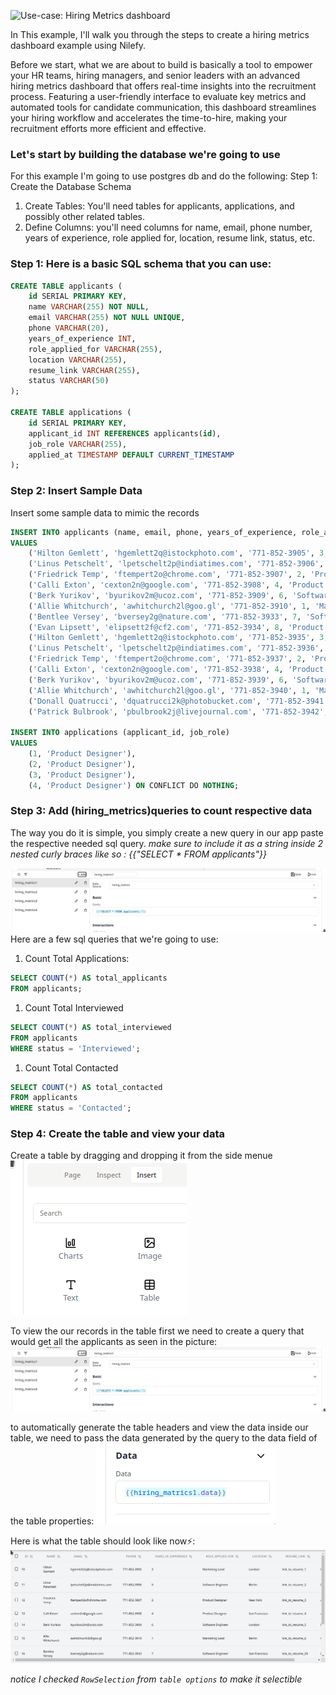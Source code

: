 ![ Use-case: Hiring Metrics dashboard ](./Hiring_Metrics_Dashboard _Nilefy.png)
<!-- # Use-case: Hiring Metrics dashboard -->
In This example, I'll walk you through the steps to create a hiring metrics dashboard example using Nilefy. 

Before we start, what we are about to build is basically a tool to empower your HR teams, hiring managers, and senior leaders with an advanced hiring metrics dashboard that offers real-time insights into the recruitment process. Featuring a user-friendly interface to evaluate key metrics and automated tools for candidate communication, this dashboard streamlines your hiring workflow and accelerates the time-to-hire, making your recruitment efforts more efficient and effective.

### Let's start by building the database we're going to use
For this example I'm going to use postgres db and do the following: 
Step 1: Create the Database Schema
1. Create Tables: You'll need tables for applicants, applications, and possibly other related tables.
2. Define Columns: you'll need columns for name, email, phone number, years of experience, role applied for, location, resume link, status, etc.

### Step 1: Here is a basic SQL schema that you can use:

``` sql
CREATE TABLE applicants (
    id SERIAL PRIMARY KEY,
    name VARCHAR(255) NOT NULL,
    email VARCHAR(255) NOT NULL UNIQUE,
    phone VARCHAR(20),
    years_of_experience INT,
    role_applied_for VARCHAR(255),
    location VARCHAR(255),
    resume_link VARCHAR(255),
    status VARCHAR(50)
);

CREATE TABLE applications (
    id SERIAL PRIMARY KEY,
    applicant_id INT REFERENCES applicants(id),
    job_role VARCHAR(255),
    applied_at TIMESTAMP DEFAULT CURRENT_TIMESTAMP
);
```
### Step 2: Insert Sample Data
Insert some sample data to mimic the records
```sql
INSERT INTO applicants (name, email, phone, years_of_experience, role_applied_for, location, resume_link, status)
VALUES 
    ('Hilton Gemlett', 'hgemlett2q@istockphoto.com', '771-852-3905', 3, 'Marketing Lead', 'London', 'link_to_resume_1', 'Contacted'),
    ('Linus Petschelt', 'lpetschelt2p@indiatimes.com', '771-852-3906', 5, 'Software Engineer', 'Berlin', 'link_to_resume_2', 'Interviewed'),
    ('Friedrick Temp', 'ftempert2o@chrome.com', '771-852-3907', 2, 'Product Designer', 'New York', 'link_to_resume_3', 'Applied'),
    ('Calli Exton', 'cexton2n@google.com', '771-852-3908', 4, 'Product Designer', 'San Francisco', 'link_to_resume_4', 'Applied'),
    ('Berk Yurikov', 'byurikov2m@ucoz.com', '771-852-3909', 6, 'Software Engineer', 'London', 'link_to_resume_5', 'Interviewed'),
    ('Allie Whitchurch', 'awhitchurch2l@goo.gl', '771-852-3910', 1, 'Marketing Lead', 'Berlin', 'link_to_resume_6', 'Contacted'),
    ('Bentlee Versey', 'bversey2g@nature.com', '771-852-3933', 7, 'Software Engineer', 'San Francisco', 'link_to_resume_29', 'Interviewed'),
    ('Evan Lipsett', 'elipsett2f@cf2.com', '771-852-3934', 8, 'Product Designer', 'New York', 'link_to_resume_30', 'Applied'),
    ('Hilton Gemlett', 'hgemlett2q@istockphoto.com', '771-852-3935', 3, 'Marketing Lead', 'London', 'link_to_resume_31', 'Contacted'),
    ('Linus Petschelt', 'lpetschelt2p@indiatimes.com', '771-852-3936', 5, 'Software Engineer', 'Berlin', 'link_to_resume_32', 'Interviewed'),
    ('Friedrick Temp', 'ftempert2o@chrome.com', '771-852-3937', 2, 'Product Designer', 'New York', 'link_to_resume_33', 'Applied'),
    ('Calli Exton', 'cexton2n@google.com', '771-852-3938', 4, 'Product Designer', 'San Francisco', 'link_to_resume_34', 'Applied'),
    ('Berk Yurikov', 'byurikov2m@ucoz.com', '771-852-3939', 6, 'Software Engineer', 'London', 'link_to_resume_35', 'Interviewed'),
    ('Allie Whitchurch', 'awhitchurch2l@goo.gl', '771-852-3940', 1, 'Marketing Lead', 'Berlin', 'link_to_resume_36', 'Contacted'),
    ('Donall Quatrucci', 'dquatrucci2k@photobucket.com', '771-852-3941', 7, 'Product Designer', 'San Francisco', 'link_to_resume_37', 'Interviewed'),
    ('Patrick Bulbrook', 'pbulbrook2j@livejournal.com', '771-852-3942', 2, 'Software Engineer', 'New York', 'link_to_resume_38', 'Applied') ON CONFLICT DO NOTHING;

INSERT INTO applications (applicant_id, job_role)
VALUES 
    (1, 'Product Designer'),
    (2, 'Product Designer'),
    (3, 'Product Designer'),
    (4, 'Product Designer') ON CONFLICT DO NOTHING;
```

### Step 3: Add (hiring_metrics)queries to count respective data
The way you do it is simple, you simply create a new query in our app paste the respective needed sql query. _make sure to include it as a string inside 2 nested curly braces like so : {{"SELECT * FROM applicants"}}_

![add query image](./add_query.png)
Here are a few sql queries that we're going to use:

1. Count Total Applications:
```sql
SELECT COUNT(*) AS total_applicants
FROM applicants;
```
1. Count Total Interviewed
```sql
SELECT COUNT(*) AS total_interviewed
FROM applicants
WHERE status = 'Interviewed';
```
1. Count Total Contacted
```sql
SELECT COUNT(*) AS total_contacted
FROM applicants
WHERE status = 'Contacted';
```

### Step 4: Create the table and view your data
Create a table by dragging and dropping it from the side menue
![Side Menue Table image](./side_menue_table.png)

To view the our records in the table first we need to create a query that would get all the applicants as seen in the picture:
![Get All Applicants image](./add_query.png)

to automatically generate the table headers and view the data inside our table, we need to pass the data generated by the query to the data field of the table properties:
![Table Data](./table_data.png)

Here is what the table should look like now⚡:
![Show Table image](./table_show.png)

_notice I checked `RowSelection` from `table options` to make it selectible_
